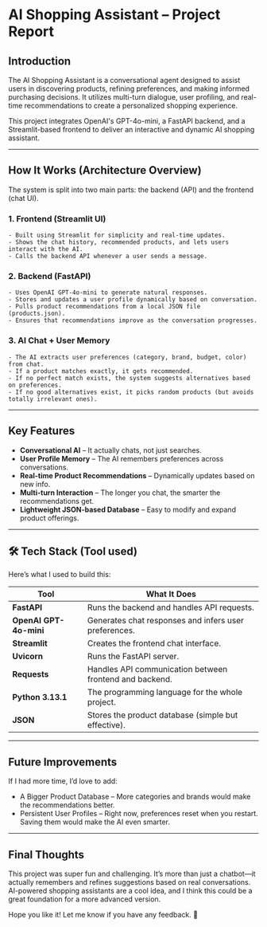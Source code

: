 # AI Shopping Assistant – Project Report

## Introduction

The AI Shopping Assistant is a conversational agent designed to assist users in discovering products, refining preferences, and making informed purchasing decisions. It utilizes multi-turn dialogue, user profiling, and real-time recommendations to create a personalized shopping experience.

This project integrates OpenAI's GPT-4o-mini, a FastAPI backend, and a Streamlit-based frontend to deliver an interactive and dynamic AI shopping assistant.

---

## How It Works (Architecture Overview)

The system is split into two main parts: the backend (API) and the frontend (chat UI).

### 1. Frontend (Streamlit UI)

    - Built using Streamlit for simplicity and real-time updates.
    - Shows the chat history, recommended products, and lets users interact with the AI.
    - Calls the backend API whenever a user sends a message.

### 2. Backend (FastAPI)

    - Uses OpenAI GPT-4o-mini to generate natural responses.
    - Stores and updates a user profile dynamically based on conversation.
    - Pulls product recommendations from a local JSON file (products.json).
    - Ensures that recommendations improve as the conversation progresses.

### 3. AI Chat + User Memory

    - The AI extracts user preferences (category, brand, budget, color) from chat.
    - If a product matches exactly, it gets recommended.
    - If no perfect match exists, the system suggests alternatives based on preferences.
    - If no good alternatives exist, it picks random products (but avoids totally irrelevant ones).

---

## Key Features

- **Conversational AI** – It actually chats, not just searches.
- **User Profile Memory** – The AI remembers preferences across conversations.
- **Real-time Product Recommendations** – Dynamically updates based on new info.
- **Multi-turn Interaction** – The longer you chat, the smarter the recommendations get.
- **Lightweight JSON-based Database** – Easy to modify and expand product offerings.

---

## 🛠️ Tech Stack (Tool used)

Here’s what I used to build this:

| Tool               | What It Does                                      |
|--------------------|--------------------------------------------------|
| **FastAPI**       | Runs the backend and handles API requests.       |
| **OpenAI GPT-4o-mini** | Generates chat responses and infers user preferences. |
| **Streamlit**     | Creates the frontend chat interface.             |
| **Uvicorn**       | Runs the FastAPI server.                         |
| **Requests**      | Handles API communication between frontend and backend. |
| **Python 3.13.1** | The programming language for the whole project.  |
| **JSON**         | Stores the product database (simple but effective). |


---

## Future Improvements

If I had more time, I’d love to add: 
- A Bigger Product Database – More categories and brands would make the recommendations better.
- Persistent User Profiles – Right now, preferences reset when you restart. Saving them would make the AI even smarter.

---

## Final Thoughts

This project was super fun and challenging. It’s more than just a chatbot—it actually remembers and refines suggestions based on real conversations. AI-powered shopping assistants are a cool idea, and I think this could be a great foundation for a more advanced version.

Hope you like it! Let me know if you have any feedback. 🚀